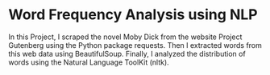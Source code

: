 # Word Frequency Analysis using NLP

In this Project, I scraped the novel Moby Dick from the website Project Gutenberg using the Python package requests. 
Then I extracted words from this web data using BeautifulSoup. 
Finally, I analyzed the distribution of words using the Natural Language ToolKit (nltk). 
